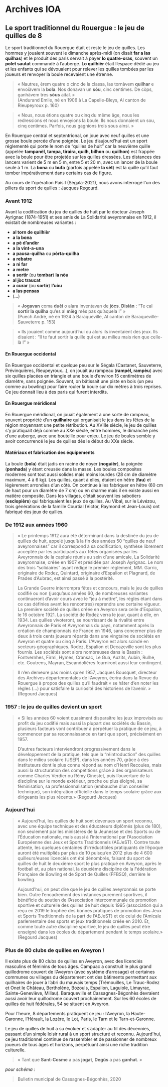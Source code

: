 # Archives IOA

## Le sport traditionnel du Rouergue : le jeu de quilles de 8 

Le sport traditionnel du Rouergue était et reste le jeu de quilles. Les hommes y jouaient souvent le dimanche après-midi (on disait **far a las quilhas**) et le produit des paris servait à payer **lo quatre-oras**, souvent un **polet sautat** commandé à l’auberge. **Lo quilhièr** était l’espace dédié au jeu et les enfants qui se dévouaient pour relever les quilles tombées par les joueurs et renvoyer la boule recevaient une étrenne.
> « Nautres, èrem quatre o cinc de la classa, las tornàvem **quilhar** e envoiàvem la **bola**. Nos donavan un **sòu**, cinc centimes. De còps, ganhàvem tres **sòus** aital. »  
> (Andurand Emile, né en 1906 à La Capelle-Bleys, Al canton de Rieupeyroux p. 160)

> « Nous, nous étions quatre ou cinq du même âge, nous les redressions et nous envoyions la boule. Ils nous donnaient un sou, cinq centimes. Parfois, nous gagnions trois sous ainsi. »

En Rouergue central et septentrional, on joue avec neuf quilles et une grosse boule percée d’une poignée. Le jeu d’aujourd’hui est un sport réglementé qui porte le nom de “quilles de huit” car la neuvième quille (appelée **tampanèl, tampa, tiraira, quilh, bilhon** ou **quilhon**) est frappée avec la boule pour être projetée sur les quilles dressées. Les distances des lancers varient de 5 m en 5 m, entre 5 et 20 m, avec un lancer de la boule seule à 1 m. La **bona** ou **bufa** (parfois appelée **la sèt**) est la quille qu’il faut tomber impérativement dans certains cas de figure.

Au cours de l'opération País I (Ségala-2021), nous avons interrogé l'un des piliers du sport de quilles : Jacques Regourd.

### Avant 1912
Avant la codification du jeu de quilles de huit par le docteur Joseph Ayrignac (1874-1951) et ses amis de La Solidarité aveyronnaise en 1912, il existait de nombreuses variantes : 
- **al torn de quilhièr**
- **a la bona**
- **a pè d’andèr**
- **a la vint-a-una**
- **a pausa-quilha** ou **pòrta-quilha**
- **a rebatre**
- **a ni far**
- **a metre**
- **a sortir** (ou **tombar**) **la nòu**
- **al jòc traucat**
- **a curar** (ou **sortir**) **l’uòu**
- **a las pensas**
- (...)   

> « **Jogavan** coma **duèi** o alara inventavan de **jòcs**. **Disián** : “Te cal **sortir la quilha** qu’es al **mièg** mès pas qu’aquela !” »  
> (Puech André, né en 1924 à Baraqueville, Al canton de Baraqueville-Sauveterre p. 153)

> « Ils jouaient comme aujourd’hui ou alors ils inventaient des jeux. Ils disaient : “Il te faut sortir la quille qui est au milieu mais rien que celle-là !” »

#### En Rouergue occidental
En Rouergue occidental et quelque peu sur le Ségala (Castanet, Sauveterre, Prévinquières, Rieupeyroux...), on jouait au rampeau (**rampèl, rampèu**) avec six quilles placées en triangle et une boule d’environ 15 centimètres de diamètre, sans poignée. Souvent, on bâtissait une piste en bois (un peu comme au bowling) pour faire rouler la boule sur dix mètres à trois reprises. Ce jeu donnait lieu à des paris qui furent interdits.

#### En Rouergue méridional
En Rouergue méridional, on jouait également à une sorte de rampeau, souvent propriété d’un **quilhaire** qui organisait le jeu dans les fêtes de la région moyennant une petite rétribution. Au XVIIIe siècle, le jeu de quilles s’y pratiquait déjà comme au XXe siècle, entre hommes, le dimanche près d’une auberge, avec une bouteille pour enjeu. Le jeu de boules semble y avoir concurrencé le jeu de quilles dès le début du XXe siècle.

#### Matériaux et fabrication des équipements
La boule (**bola**) était jadis en racine de noyer (**noguièr**), la poignée (**ponhada**) y étant creusée dans la masse. Les boules composites modernes sont tout aussi solides mais moins lourdes (28 cm de diamètre maximum, 4 à 6 kg). Les quilles, quant à elles, étaient en hêtre (**fau**) et légèrement arrondies d’un côté. On continue à les fabriquer en hêtre (60 cm de haut pour un diamètre de 7 cm) ou en charme mais il en existe aussi en matière composite. Dans les villages, c’était souvent les sabotiers (**esclopièrs**) qui fabriquaient les jeux de quilles. Au Vibal, sur le Lévézou, trois générations de la famille Courtial (Victor, Raymond et Jean-Louis) ont fabriqué des jeux de quilles.

### De 1912 aux années 1960

> « Le printemps 1912 aura été déterminant dans la destinée du jeu de quilles de huit, appelé jusqu’à la fin des années 50 “quilles de neuf aveyronnaises” car il correspond à sa codification, synthèse librement acceptée par les participants aux fêtes organisées par les Aveyronnais de la capitale réunis au sein d’une amicale, La Solidarité aveyronnaise, créée en 1907 et présidée par Joseph Ayrignac. Le nom des trois “solidaires” ayant rédigé le premier règlement, MM. Garric, originaire de Rodez, Quintard, originaire d’Espalion et Plagnard, de Prades d’Aubrac, est ainsi passé à la postérité.
>
> La Grande Guerre interrompra fêtes et concours, mais le jeu de quilles codifié ou non (jusqu’aux années 60, de nombreuses variantes continueront d’avoir cours avec le “jeu à mettre”, les règles étant dans ce cas définies avant les rencontres) reprendra une certaine vigueur. La première société de quilles créée en Aveyron sera celle d’Espalion, le 16 octobre 1921. La société de Rodez verra le jour, quant à elle, en 1934. 
>Les quilles vivoteront, se nourrissant de la rivalité entre Aveyronnais de Paris et Aveyronnais du pays, notamment après la création de championnats de France en 1946, sans concerner plus de deux à trois cents joueurs répartis dans une vingtaine de sociétés en Aveyron et quatre ou cinq à Paris. L’Aveyron est alors scindé en secteurs géographiques. Rodez, Espalion et Decazeville sont les plus fournis. Les sociétés sont alors nombreuses dans le Bassin : Fontvernhes, Firmi, Hymes, Cransac, Le Gua, Auzits, Aubin, Rulhe, etc. Goutrens, Mayran, Escandolières fourniront aussi leur contingent. 

>Il n’en demeure pas moins qu’en 1957, Jacques Bousquet, directeur des Archives départementales de l’Aveyron, écrira dans la Revue du Rouergue à propos des quilles qu’il faudrait « se hâter d’en noter les règles (…) pour satisfaire la curiosité des historiens de l’avenir. » (Regourd Jacques)


### 1957 : le jeu de quilles devient un sport

>  « Si les années 60 voient quasiment disparaître les jeux improvisés au profit du jeu codifié mais aussi la plupart des sociétés du Bassin, plusieurs facteurs vont contribuer à perpétuer la pratique de ce jeu, à commencer par sa reconnaissance en tant que sport, précisément en 1957. 
> 
> D’autres facteurs interviendront progressivement dans le développement de la pratique, tels que la “réintroduction” des quilles dans le milieu scolaire (USEP), dans les années 70, grâce à des instituteurs dont le plus connu répond au nom d’Henri Recoules, mais aussi la structuration des compétitions grâce à des organisateurs comme Charles Verdier ou Rémy Ginestet, puis l’ouverture de la discipline sur le monde extérieur, proche ou plus éloigné, sa féminisation, sa professionnalisation (embauche d’un conseiller technique), son intégration officielle dans le temps scolaire grâce aux dirigeants les plus récents.» (Regourd Jacques)

### Aujourd'hui

>  « Aujourd’hui, les quilles de huit sont devenues un sport reconnu, avec une équipe technique et des éducateurs diplômés (plus de 180), non seulement par les ministères de la Jeunesse et des Sports ou de l’Éducation nationale, mais aussi à l’international par l’Association Européenne des Jeux et Sports Traditionnels (AEJeST). Contre toute attente, les quelques centaines d’irréductibles pratiquants de l’époque auront été multipliés par plus de 10 puisqu’en 2012 plus de 4 600 quilleurs/euses licenciés ont été dénombrés, faisant du sport de quilles de huit le deuxième sport le plus pratiqué en Aveyron, après le football et, au plan national, la deuxième discipline de la Fédération Française de Bowling et de Sport de Quilles (FFBSQ), derrière le bowling.
> 
> Aujourd'hui, on peut dire que le jeu de quilles aveyronnais se porte bien. Outre l’encadrement des instances purement sportives, il bénéficie du soutien de l’Association intercommunale de promotion sportive et culturelle des quilles de huit depuis 1995 (association qui a reçu en 2019 le trophée des bonnes pratiques de promotion des Jeux et Sports Traditionnels de la part de l’AEJeST) et de celui de l’Amicale parlementaire des sports et jeux traditionnels créée en 2010. Et, comme toute autre discipline sportive, le jeu de quilles peut être enseigné dans les écoles du département pendant le temps scolaire.» (Regourd Jacques)

### Plus de 80 clubs de quilles en Aveyron ! 

Il existe plus de 80 clubs de quilles en Aveyron, avec des licenciés masculins et féminins de tous âges. Campuac a construit le plus grand quillodrome couvert de l’Aveyron (avec système d’arrosage) et certaines communes ou villages du département ont des bâtiments permettant aux quilhaires de jouer à l’abri du mauvais temps (Trémouilles, Le Trauc-Rodez et Onet le Château, Bertholène, Bozouls, Espalion, Laguiole, Limayrac, Sainte-Geneviève, Millau). Baraqueville et Cassagnes-Bégonhès devraient aussi avoir leur quillodrome couvert prochainement. Sur les 60 écoles de quilles de huit fédérales, 54 se situent en Aveyron.

Pour l’heure, 8 départements pratiquent ce jeu : l’Aveyron, la Haute-Garonne, l’Hérault, la Lozère, le Lot, Paris, le Tarn et le Tarn-et-Garonne.

Le jeu de quilles de huit a su évoluer et s’adapter au fil des décennies, passant d’un simple loisir rural à un sport structuré et reconnu. Aujourd'hui, ce jeu traditionnel continue de rassembler et de passionner de nombreux joueurs de tous âges et horizons, perpétuant ainsi une riche tradition culturelle.

> « Tant que **Sant-Cosme** a pas **jogat**,
**Degús** a pas **ganhat**. »



*pour schéma :*
> Bulletin municipal de Cassagnes-Bégonhès, 2020